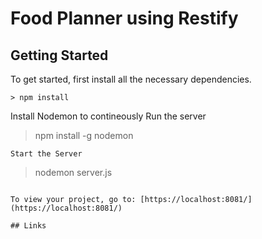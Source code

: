 
# Food Planner using Restify

## Getting Started

To get started, first install all the necessary dependencies.
```
> npm install
```
Install Nodemon to contineously Run the server
> npm install -g nodemon
```
Start the Server
```
> nodemon server.js
```

To view your project, go to: [https://localhost:8081/](https://localhost:8081/)

## Links